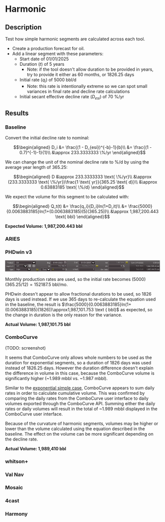 # Harmonic

## Description

Test how simple harmonic segments are calculated across each tool.

- Create a production forecast for oil.
- Add a linear segment with these parameters:
  - Start date of 01/01/2025
  - Duration ($t$) of 5 years
    - Note: if the tool doesn't allow duration to be provided in years, try to provide it either as 60 months, or 1826.25 days
  - Initial rate ($q_i$) of 5000 bbl/d
    - Note: this rate is intentionally extreme so we can spot small variances in final rate and decline rate calculations
  - Initial secant effective decline rate ($D_{esi}$) of 70 %/yr

## Results

### Baseline

Convert the initial decline rate to nominal:

```math
\begin{aligned}
D_i &= \frac{(1 - D_{esi})^{-b}-1}{b}\\
&= \frac{(1 - 0.7)^{-1}-1}{1}\\
&\approx 233.3333333 \%/yr
\end{aligned}
```

We can change the unit of the nominal decline rate to %/d by using the average year length of 365.25:

```math
\begin{aligned}
D &\approx 233.3333333 \text{ \%/yr}\\
&\approx (233.3333333 \text{ \%/yr})\frac{1 \text{ yr}}{365.25 \text{ d}}\\
&\approx 0.63883185 \text{ \%/d}
\end{aligned}
```

We expect the volume for this segment to be calculated with:

```math
\begin{aligned}
Q_t(t) &= \frac{q_i}{D_i}ln(1+D_it)\\
&= \frac{5000}{0.0063883185}ln(1+(0.0063883185)(5)(365.25))\\
&\approx 1,987,200.443 \text{ bbl}
\end{aligned}
```

**Expected Volume: 1,987,200.443 bbl**

### ARIES

### PHDwin v3

![PHDwin v3 linear segment](phdwin.png)

Monthly production rates are used, so the initial rate becomes $(5000)(365.25/12)=152187.5 \text{ bbl/mo}$.

PHDwin doesn't appear to allow fractional durations to be used, so 1826 days is used instead. If we use 365 days to re-calculate the equation used in the baseline, the result is $\frac{5000}{0.0063883185}ln(1+(0.0063883185)(1826))\approx1,987,101.753 \text { bbl}$ as expected, so the change in duration is the only reason for the variance.

**Actual Volume: 1,987,101.75 bbl**

### ComboCurve

(TODO: screenshot)

It seems that ComboCurve only allows whole numbers to be used as the duration for exponential segments, so a duration of 1826 days was used instead of 1826.25 days. However the duration difference doesn't explain the difference in volume in this case, because the ComboCurve volume is significantly higher (~1.989 mbbl vs. ~1.987 mbbl).

Similar to the [exponential simple case](./../03-exponential-simple/README.md), ComboCurve appears to sum daily rates in order to calculate cumulative volume. This was confirmed by comparing the daily rates from the ComboCurve user interface to daily volumes exported through the ComboCurve API. Summing either the daily rates or daily volumes will result in the total of ~1.989 mbbl displayed in the ComboCurve user interface.

Because of the curvature of harmonic segments, volumes may be higher or lower than the volume calculated using the equation described in the baseline. The effect on the volume can be more significant depending on the decline rate.

**Actual Volume: 1,989,410 bbl**

### whitson+

### Val Nav

### Mosaic

### 4cast

### Harmony
